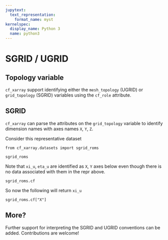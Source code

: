 ```yaml
---
jupytext:
  text_representation:
    format_name: myst
kernelspec:
  display_name: Python 3
  name: python3
---
```


# SGRID / UGRID

## Topology variable

`cf_xarray` support identifying either the `mesh_topology` (UGRID) or `grid_topology` (SGRID) variables using the `cf_role` attribute.

## SGRID

`cf_xarray` can parse the attributes on the `grid_topology` variable to identify dimension names with axes names `X`, `Y`, `Z`.

Consider this representative dataset

```{code-cell}
from cf_xarray.datasets import sgrid_roms

sgrid_roms
```

Note that `xi_u`, `eta_u` are identified as `X`, `Y` axes below even though
there is no data associated with them in the repr above.

```{code-cell}
sgrid_roms.cf
```

So now the following will return `xi_u`

```{code-cell}
sgrid_roms.cf["X"]
```

## More?

Further support for interpreting the SGRID and UGRID conventions can be added. Contributions are welcome!

